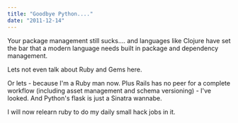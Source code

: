 ```yaml
---
title: "Goodbye Python...."
date: "2011-12-14"
---
```


Your package management still sucks.... and languages like Clojure have set the bar that a modern language needs built in package and dependency management.

Lets not even talk about Ruby and Gems here.

Or lets - because I'm a Ruby man now. Plus Rails has no peer for a complete workflow (including asset management and schema versioning) - I've looked. And Python's flask is just a Sinatra wannabe.

I will now relearn ruby to do my daily small hack jobs in it.
